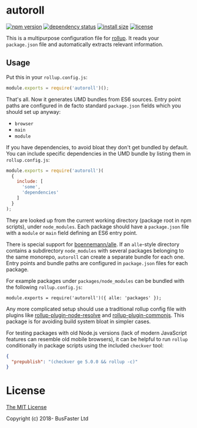 # autoroll

[![npm version](https://img.shields.io/npm/v/autoroll.svg)](https://www.npmjs.com/package/autoroll)
[![dependency status](https://david-dm.org/charto/autoroll.svg)](https://david-dm.org/charto/autoroll)
[![install size](https://packagephobia.now.sh/badge?p=autoroll)](https://packagephobia.now.sh/result?p=autoroll)
[![license](https://img.shields.io/npm/l/autoroll.svg)](https://raw.githubusercontent.com/charto/autoroll/master/LICENSE)

This is a multipurpose configuration file for [rollup](https://rollupjs.org/).
It reads your `package.json` file and automatically extracts relevant information.

## Usage

Put this in your `rollup.config.js`:

```JavaScript
module.exports = require('autoroll')();
```

That's all. Now it generates UMD bundles from ES6 sources.
Entry point paths are configured in de facto standard `package.json` fields which you should set up anyway:

- `browser`
- `main`
- `module`

If you have dependencies, to avoid bloat they don't get bundled by default.
You can include specific dependencies in the UMD bundle by listing them in `rollup.config.js`:

```JavaScript
module.exports = require('autoroll')(
  {
    include: [
      'some',
      'dependencies'
    ]
  }
);
```

They are looked up from the current working directory (package root in npm scripts), under `node_modules`.
Each package should have a `package.json` file with a `module` or `main` field defining an ES6 entry point.

There is special support for [boennemann/alle](https://github.com/boennemann/alle#readme).
If an `alle`-style directory contains a subdirectory `node_modules` with several packages belonging to the same monorepo,
`autoroll` can create a separate bundle for each one. Entry points and bundle paths are configured in
`package.json` files for each package.

For example packages under `packages/node_modules` can be bundled with the following `rollup.config.js`:

```
module.exports = require('autoroll')({ alle: 'packages' });
```

Any more complicated setup should use a traditional rollup config file with plugins like
[rollup-plugin-node-resolve](https://github.com/rollup/rollup-plugin-node-resolve) and
[rollup-plugin-commonjs](https://github.com/rollup/rollup-plugin-commonjs).
This package is for avoiding build system bloat in simpler cases.

For testing packages with old Node.js versions (lack of modern JavaScript features can resemble old mobile browsers),
it can be helpful to run `rollup` conditionally in package scripts using the included `checkver` tool:

```json
{
  "prepublish": "(checkver ge 5.0.0 && rollup -c)"
}
```

# License

[The MIT License](https://raw.githubusercontent.com/charto/autoroll/master/LICENSE)

Copyright (c) 2018- BusFaster Ltd
